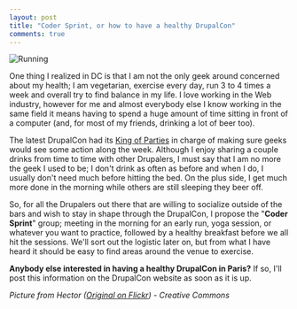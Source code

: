 ```yaml
---
layout: post
title: "Coder Sprint, or how to have a healthy DrupalCon"
comments: true
---
```


![Running](/files/runner.jpg)

One thing I realized in DC is that I am not the only geek around concerned about my health; I am vegetarian, exercise every day, run 3 to 4 times a week and overall try to find balance in my life. I love working in the Web industry, however for me and almost everybody else I know working in the same field it means having to spend a huge amount of time sitting in front of a computer (and, for most of my friends, drinking a lot of beer too).

The latest DrupalCon had its [King of Parties](http://dc2009.drupalcon.org/news/anointing-king-parties-drupalcon-dc) in charge of making sure geeks would see some action along the week. Although I enjoy sharing a couple drinks from time to time with other Drupalers, I must say that I am no more the geek I used to be; I don't drink as often as before and when I do, I usually don't need much before hitting the bed. On the plus side, I get much more done in the morning while others are still sleeping they beer off.

So, for all the Drupalers out there that are willing to socialize outside of the bars and wish to stay in shape through the DrupalCon, I propose the "**Coder Sprint**" group; meeting in the morning for an early run, yoga session, or whatever you want to practice, followed by a healthy breakfast before we all hit the sessions. We'll sort out the logistic later on, but from what I have heard it should be easy to find areas around the venue to exercise.

**Anybody else interested in having a healthy DrupalCon in Paris?** If so, I'll post this information on the DrupalCon website as soon as it is up.

*Picture from Hector ([Original on Flickr](http://www.flickr.com/photos/ohhector/2055482510)) - Creative Commons*